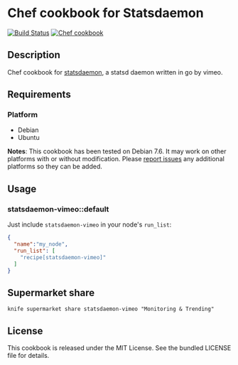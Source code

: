 # Chef cookbook for Statsdaemon

[![Build Status](https://travis-ci.org/mburns/cookbook-statsdaemon-vimeo.svg)](https://travis-ci.org/mburns/cookbook-statsdaemon-vimeo)
[![Chef cookbook](https://img.shields.io/cookbook/v/statsdaemon-vimeo.svg)](https://supermarket.chef.io/cookbooks/statsdaemon-vimeo)

## Description

Chef cookbook for [statsdaemon](https://github.com/vimeo/statsdaemon), a statsd
daemon written in go by vimeo.

## Requirements

### Platform

* Debian
* Ubuntu

**Notes**: This cookbook has been tested on Debian 7.6. It may work on other
platforms with or without modification. Please [report
issues](https://github.com/mburns/cookbook-statsdaemon-vimeo/issues) any
additional platforms so they can be added.

## Usage

### statsdaemon-vimeo::default

Just include `statsdaemon-vimeo` in your node's `run_list`:

```json
{
  "name":"my_node",
  "run_list": [
    "recipe[statsdaemon-vimeo]"
  ]
}
```

## Supermarket share

    knife supermarket share statsdaemon-vimeo "Monitoring & Trending"

## License

This cookbook is released under the MIT License. See the bundled LICENSE file
for details.
